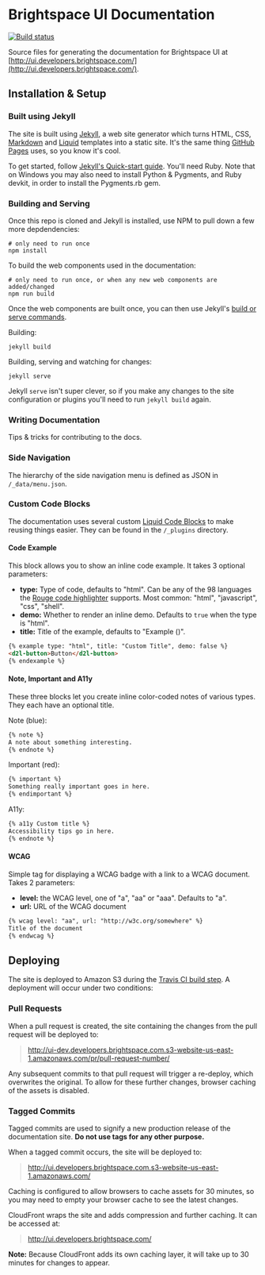 # Brightspace UI Documentation
[![Build status][ci-image]][ci-url]

Source files for generating the documentation for Brightspace UI at [http://ui.developers.brightspace.com/](http://ui.developers.brightspace.com/).

## Installation & Setup

### Built using Jekyll

The site is built using [Jekyll](https://jekyllrb.com/), a web site generator which turns HTML, CSS,  [Markdown](https://daringfireball.net/projects/markdown/) and [Liquid](https://github.com/Shopify/liquid/wiki) templates into a static site. It's the same thing [GitHub Pages](https://pages.github.com/) uses, so you know it's cool.

To get started, follow [Jekyll's Quick-start guide](https://jekyllrb.com/docs/quickstart/). You'll need Ruby.  Note that on Windows you may also need to install Python & Pygments, and Ruby devkit, in order to install the Pygments.rb gem.

### Building and Serving

Once this repo is cloned and Jekyll is installed, use NPM to pull down a few more depdendencies:

```shell
# only need to run once
npm install
```

To build the web components used in the documentation:
```shell
# only need to run once, or when any new web components are added/changed
npm run build
```

Once the web components are built once, you can then use Jekyll's [build or serve commands](https://jekyllrb.com/docs/usage/).

Building:
```shell
jekyll build
```

Building, serving and watching for changes:
```shell
jekyll serve
```

Jekyll `serve` isn't super clever, so if you make any changes to the site configuration or plugins you'll need to run `jekyll build` again.

### Writing Documentation

Tips & tricks for contributing to the docs.

### Side Navigation

The hierarchy of the side navigation menu is defined as JSON in `/_data/menu.json`.

### Custom Code Blocks

The documentation uses several custom [Liquid Code Blocks](https://github.com/Shopify/liquid/wiki/Liquid-for-Programmers#create-your-own-tag-blocks) to make reusing things easier. They can be found in the `/_plugins` directory.

#### Code Example

This block allows you to show an inline code example. It takes 3 optional parameters:
- **type:** Type of code, defaults to "html". Can be any of the 98 languages the [Rouge code highlighter](http://rouge.jneen.net/) supports. Most common: "html", "javascript", "css", "shell".
- **demo:** Whether to render an inline demo. Defaults to `true` when the type is "html".
- **title:** Title of the example, defaults to "Example (<type>)".

```markdown
{% example type: "html", title: "Custom Title", demo: false %}
<d2l-button>Button</d2l-button>
{% endexample %}
```

#### Note, Important and A11y

These three blocks let you create inline color-coded notes of various types. They each have an optional title.

Note (blue):
```markdown
{% note %}
A note about something interesting.
{% endnote %}
```

Important (red):
```markdown
{% important %}
Something really important goes in here.
{% endimportant %}
```

A11y:
```markdown
{% a11y Custom title %}
Accessibility tips go in here.
{% endnote %}
```

#### WCAG

Simple tag for displaying a WCAG badge with a link to a WCAG document. Takes 2 parameters:
- **level:** the WCAG level, one of "a", "aa" or "aaa". Defaults to "a".
- **url:** URL of the WCAG document

```markdown
{% wcag level: "aa", url: "http://w3c.org/somewhere" %}
Title of the document
{% endwcag %}
```

## Deploying

The site is deployed to Amazon S3 during the [Travis CI build step](https://travis-ci.org/BrightspaceUI/documentation/). A deployment will occur under two conditions:

### Pull Requests

When a pull request is created, the site containing the changes from the pull request will be deployed to:

> http://ui-dev.developers.brightspace.com.s3-website-us-east-1.amazonaws.com/pr/pull-request-number/

Any subsequent commits to that pull request will trigger a re-deploy, which overwrites the original. To allow for these further changes, browser caching of the assets is disabled.

### Tagged Commits

Tagged commits are used to signify a new production release of the documentation site. **Do not use tags for any other purpose.**

When a tagged commit occurs, the site will be deployed to:

> http://ui.developers.brightspace.com.s3-website-us-east-1.amazonaws.com/

Caching is configured to allow browsers to cache assets for 30 minutes, so you may need to empty your browser cache to see the latest changes.

CloudFront wraps the site and adds compression and further caching. It can be accessed at:

> http://ui.developers.brightspace.com/

**Note:** Because CloudFront adds its own caching layer, it will take up to 30 minutes for changes to appear.

[ci-url]: https://travis-ci.org/BrightspaceUI/documentation
[ci-image]: https://travis-ci.org/BrightspaceUI/documentation.svg?branch=master
